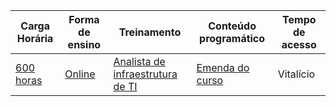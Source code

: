 | Carga Horária | Forma de ensino  | Treinamento | Conteúdo programático | Tempo de acesso |
|---|---|---|---|---|
| [600 horas](https://maratonadainfra.kpages.online/) | [Online](https://maratonadainfra.kpages.online/) | [Analista de infraestrutura de TI](https://maratonadainfra.kpages.online/) | [Emenda do curso](https://maratonadainfra.kpages.online/) | Vitalício |
